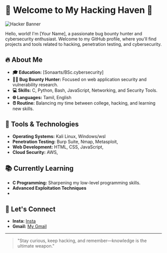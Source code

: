 # 👾 Welcome to My Hacking Haven 👾

![Hacker Banner](https://png.pngtree.com/thumb_back/fw800/background/20220908/pngtree-web-crime-concept-anonymous-internet-hacker-operating-a-computer-photo-image_39023936.jpg)

Hello, world! I'm [Your Name], a passionate bug bounty hunter and cybersecurity enthusiast. Welcome to my GitHub profile, where you'll find projects and tools related to hacking, penetration testing, and cybersecurity.

## 🔥 About Me

- **🎓 Education:** [Sonaarts/BSc.cybersecurity]
- **👨‍💻 Bug Bounty Hunter:** Focused on web application security and vulnerability research.
- **💻 Skills:** C, Python, Bash, JavaScript, Networking, and Security Tools.
- **🌐 Languages:** Tamil, English
- **⏰ Routine:** Balancing my time between college, hacking, and learning new skills.

## 🔧 Tools & Technologies

- **Operating Systems:** Kali Linux, Windows/wsl
- **Penetration Testing:** Burp Suite, Nmap, Metasploit, 
- **Web Development:** HTML, CSS, JavaScript, 
- **Cloud Security:** AWS, 

## 📚 Currently Learning

- **C Programming:** Sharpening my low-level programming skills.
- **Advanced Exploitation Techniques**
- 
## 🔗 Let's Connect

- **Insta:** [Insta](https://yourblog.com)
- **Gmail:** [My Gmail](https://linkedin.com/in/yourprofile)


---

> "Stay curious, keep hacking, and remember—knowledge is the ultimate weapon."


